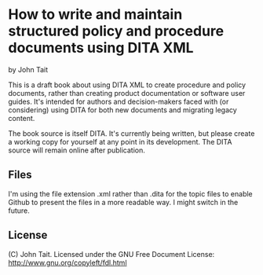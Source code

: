 How to write and maintain structured policy and procedure documents using DITA XML
==================================================================================

by John Tait

This is a draft book about using DITA XML to create procedure and policy documents, rather than creating product documentation or software user guides. It's intended for authors and decision-makers faced with (or considering) using DITA for both new documents and migrating legacy content.

The book source is itself DITA. It's currently being written, but please create a working copy for yourself at any point in its development. The DITA source will remain online after publication.

Files
-----

I'm using the file extension .xml rather than .dita for the topic files to enable Github to present the files in a more readable way. I might switch in the future.

License
-------

(C) John Tait. Licensed under the GNU Free Document License: http://www.gnu.org/copyleft/fdl.html


